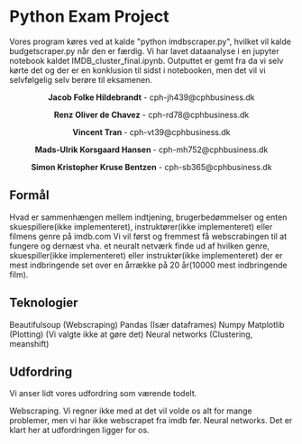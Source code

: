 # Python Exam Project

Vores program køres ved at kalde "python imdbscraper.py", hvilket vil kalde budgetscraper.py når den er færdig.
Vi har lavet dataanalyse i en jupyter notebook kaldet IMDB_cluster_final.ipynb. Outputtet er gemt fra da vi selv kørte det
og der er en konklusion til sidst i notebooken, men det vil vi selvfølgelig selv berøre til eksamenen.



<p align ="center"><b>Jacob Folke Hildebrandt</b> - cph-jh439@cphbusiness.dk  </p>

<p align ="center"><b>Renz Oliver de Chavez</b> - cph-rd78@cphbusiness.dk  </p>

<p align ="center"> <b>Vincent Tran </b> - cph-vt39@cphbusiness.dk  </p>

<p align ="center"> <b>Mads-Ulrik Korsgaard Hansen </b> - cph-mh752@cphbusiness.dk  </p>

<p align ="center"> <b>Simon Kristopher Kruse Bentzen</b> - cph-sb365@cphbusiness.dk  </p>


## Formål
Hvad er sammenhængen mellem indtjening, brugerbedømmelser og enten skuespillere(ikke implementeret), instruktører(ikke implementeret) eller filmens genre på imdb.com
Vi vil først og fremmest få webscrabingen til at fungere og dernæst vha. et neuralt netværk finde ud af hvilken genre, skuespiller(ikke implementeret) 
eller instruktør(ikke implementeret) der er mest indbringende set over en årrække på 20 år(10000 mest indbringende film).

## Teknologier
Beautifulsoup (Webscraping)
Pandas (Især dataframes)
Numpy
Matplotlib (Plotting) (Vi valgte ikke at gøre det)
Neural networks (Clustering, meanshift)

## Udfordring 
Vi anser lidt vores udfordring som værende todelt. 

Webscraping. Vi regner ikke med at det vil volde os alt for mange problemer, men vi har ikke webscrapet fra imdb før.
Neural networks. Det er klart her at udfordringen ligger for os. 

	
